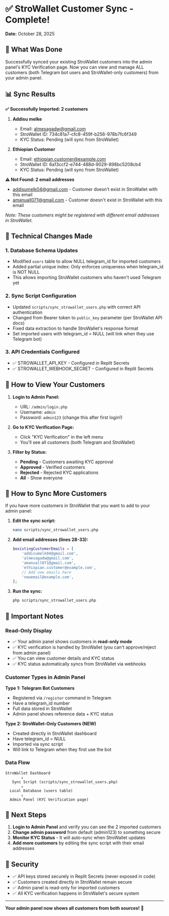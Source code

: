 # ✅ StroWallet Customer Sync - Complete!

**Date:** October 28, 2025

## 🎉 What Was Done

Successfully synced your existing StroWallet customers into the admin panel's KYC Verification page. Now you can view and manage ALL customers (both Telegram bot users and StroWallet-only customers) from your admin panel.

## 📊 Sync Results

**✅ Successfully Imported: 2 customers**

1. **Addisu melke**
   - Email: almesagadw@gmail.com
   - StroWallet ID: 734c81a7-cfc8-459f-b256-978b7fc6f349
   - KYC Status: Pending (will sync from StroWallet)

2. **Ethiopian Customer**
   - Email: ethiopian.customer@example.com
   - StroWallet ID: 6a13ccf2-e744-488d-9029-898bc5208cb4
   - KYC Status: Pending (will sync from StroWallet)

**⚠️ Not Found: 2 email addresses**
- addisumelk04@gmail.com - Customer doesn't exist in StroWallet with this email
- amanuall071@gmail.com - Customer doesn't exist in StroWallet with this email

*Note: These customers might be registered with different email addresses in StroWallet.*

## 🔧 Technical Changes Made

### 1. Database Schema Updates
- Modified `users` table to allow NULL telegram_id for imported customers
- Added partial unique index: Only enforces uniqueness when telegram_id is NOT NULL
- This allows importing StroWallet customers who haven't used Telegram yet

### 2. Sync Script Configuration
- Updated `scripts/sync_strowallet_users.php` with correct API authentication
- Changed from Bearer token to `public_key` parameter (per StroWallet API docs)
- Fixed data extraction to handle StroWallet's response format
- Set imported users with telegram_id = NULL (will link when they use Telegram bot)

### 3. API Credentials Configured
- ✅ STROWALLET_API_KEY - Configured in Replit Secrets
- ✅ STROWALLET_WEBHOOK_SECRET - Configured in Replit Secrets

## 📖 How to View Your Customers

1. **Login to Admin Panel:**
   - URL: `/admin/login.php`
   - Username: `admin`
   - Password: `admin123` (change this after first login!)

2. **Go to KYC Verification Page:**
   - Click "KYC Verification" in the left menu
   - You'll see all customers (both Telegram and StroWallet)

3. **Filter by Status:**
   - **Pending** - Customers awaiting KYC approval
   - **Approved** - Verified customers
   - **Rejected** - Rejected KYC applications
   - **All** - Show everyone

## 🔄 How to Sync More Customers

If you have more customers in StroWallet that you want to add to your admin panel:

1. **Edit the sync script:**
   ```bash
   nano scripts/sync_strowallet_users.php
   ```

2. **Add email addresses (lines 28-33):**
   ```php
   $existingCustomerEmails = [
       'addisumelk04@gmail.com',
       'almesagadw@gmail.com',
       'amanuall071@gmail.com',
       'ethiopian.customer@example.com',
       // Add new emails here
       'newemail@example.com',
   ];
   ```

3. **Run the sync:**
   ```bash
   php scripts/sync_strowallet_users.php
   ```

## 📝 Important Notes

### Read-Only Display
- ✅ Your admin panel shows customers in **read-only mode**
- ✅ KYC verification is handled by StroWallet (you can't approve/reject from admin panel)
- ✅ You can view customer details and KYC status
- ✅ KYC status automatically syncs from StroWallet via webhooks

### Customer Types in Admin Panel

**Type 1: Telegram Bot Customers**
- Registered via `/register` command in Telegram
- Have a telegram_id number
- Full data stored in StroWallet
- Admin panel shows reference data + KYC status

**Type 2: StroWallet-Only Customers (NEW)**
- Created directly in StroWallet dashboard
- Have telegram_id = NULL
- Imported via sync script
- Will link to Telegram when they first use the bot

### Data Flow

```
StroWallet Dashboard
       ↓
   Sync Script (scripts/sync_strowallet_users.php)
       ↓
  Local Database (users table)
       ↓
  Admin Panel (KYC Verification page)
```

## 🚀 Next Steps

1. **Login to Admin Panel** and verify you can see the 2 imported customers
2. **Change admin password** from default (admin123) to something secure
3. **Monitor KYC Status** - It will auto-sync when StroWallet updates
4. **Add more customers** by editing the sync script with their email addresses

## 🔐 Security

- ✅ API keys stored securely in Replit Secrets (never exposed in code)
- ✅ Customers created directly in StroWallet remain secure
- ✅ Admin panel is read-only for imported customers
- ✅ All KYC verification happens in StroWallet's secure system

---

**Your admin panel now shows all customers from both sources!** 🎉

